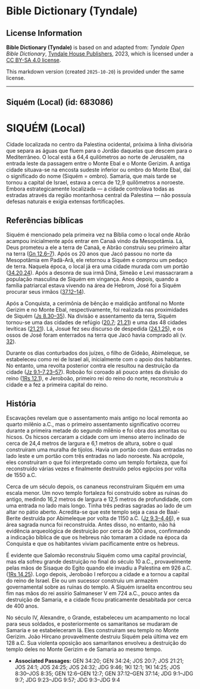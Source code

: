 # Bible Dictionary (Tyndale)

## License Information

**Bible Dictionary (Tyndale)** is based on and adapted from: _Tyndale Open Bible Dictionary_, [Tyndale House Publishers](https://tyndaleopenresources.com/), 2023, which is licensed under a [CC BY-SA 4.0 license](https://creativecommons.org/licenses/by-sa/4.0/legalcode.en).

This markdown version (created `2025-10-20`) is provided under the same license.



--------------------------------

## Siquém (Local) (id: 683086)

SIQUÉM (Local)
==============

Cidade localizada no centro da Palestina ocidental, próxima à linha divisória que separa as águas que fluem para o Jordão daquelas que descem para o Mediterrâneo. O local está a 64,4 quilômetros ao norte de Jerusalém, na entrada leste da passagem entre o Monte Ebal e o Monte Gerizim. A antiga cidade situava\-se na encosta sudeste inferior ou ombro do Monte Ebal, daí o significado do nome (Siquém \= ombro). Samaria, que mais tarde se tornou a capital de Israel, estava a cerca de 12,9 quilômetros a noroeste. Embora estrategicamente localizada — a cidade controlava todas as estradas através da região montanhosa central da Palestina — não possuía defesas naturais e exigia extensas fortificações.

Referências bíblicas
--------------------

Siquém é mencionado pela primeira vez na Bíblia como o local onde Abrão acampou inicialmente após entrar em Canaã vindo da Mesopotâmia. Lá, Deus prometeu a ele a terra de Canaã, e Abrão construiu seu primeiro altar na terra ([Gn 12\.6–7](https://ref.ly/Gen12:6-Gen12:7)). Após os 20 anos que Jacó passou no norte da Mesopotâmia em Padã\-Arã, ele retornou a Siquém e comprou um pedaço de terra. Naquela época, o local já era uma cidade murada com um portão ([34\.20,24](https://ref.ly/Gen34:20,Gen34:24)). Após a desonra de sua irmã Diná, Simeão e Levi massacraram a população masculina de Siquém em vingança. Anos depois, quando a família patriarcal estava vivendo na área de Hebrom, José foi a Siquém procurar seus irmãos ([37\.12–14](https://ref.ly/Gen37:12-Gen37:14)).

Após a Conquista, a cerimônia de bênção e maldição antifonal no Monte Gerizim e no Monte Ebal, respectivamente, foi realizada nas proximidades de Siquém ([Js 8\.30–35](https://ref.ly/Josh8:30-Josh8:35)). Na divisão e assentamento da terra, Siquém tornou\-se uma das cidades de refúgio ([20\.7](https://ref.ly/Josh20:7); [21\.21](https://ref.ly/Josh21:21)) e uma das 48 cidades levíticas ([21\.21](https://ref.ly/Josh21:21)). Lá, Josué fez seu discurso de despedida ([24\.1,25](https://ref.ly/Josh24:1,Josh24:25)), e os ossos de José foram enterrados na terra que Jacó havia comprado ali (v. [32](https://ref.ly/Josh24:32)).

Durante os dias conturbados dos juízes, o filho de Gideão, Abimeleque, se estabeleceu como rei de Israel ali, inicialmente com o apoio dos habitantes. No entanto, uma revolta posterior contra ele resultou na destruição da cidade ([Jz 9\.1–7,23–57](https://ref.ly/Judg9:1-Judg9:7,Judg9:23-Judg9:57)). Roboão foi coroado ali pouco antes da divisão do reino ([1Rs 12\.1](https://ref.ly/1Kgs12:1)), e Jeroboão, primeiro rei do reino do norte, reconstruiu a cidade e a fez a primeira capital do reino.

História
--------

Escavações revelam que o assentamento mais antigo no local remonta ao quarto milênio a.C., mas o primeiro assentamento significativo ocorreu durante a primeira metade do segundo milênio e foi obra dos amoritas ou hicsos. Os hicsos cercaram a cidade com um imenso aterro inclinado de cerca de 24,4 metros de largura e 6,1 metros de altura, sobre o qual construíram uma muralha de tijolos. Havia um portão com duas entradas no lado leste e um portão com três entradas no lado noroeste. Na acrópole, eles construíram o que foi interpretado como um templo fortaleza, que foi reconstruído várias vezes e finalmente destruído pelos egípcios por volta de 1550 a.C.

Cerca de um século depois, os cananeus reconstruíram Siquém em uma escala menor. Um novo templo fortaleza foi construído sobre as ruínas do antigo, medindo 16,2 metros de largura e 12,5 metros de profundidade, com uma entrada no lado mais longo. Tinha três pedras sagradas ao lado de um altar no pátio aberto. Acredita\-se que este templo seja a casa de Baal\-Berite destruída por Abimeleque por volta de 1150 a.C. ([Jz 9\.3–4,46](https://ref.ly/Judg9:3-Judg9:4,Judg9:46)), e sua área sagrada nunca foi reconstruída. Antes disso, no entanto, não há evidência arqueológica de destruição por cerca de 300 anos, confirmando a indicação bíblica de que os hebreus não tomaram a cidade na época da Conquista e que os habitantes viviam pacificamente entre os hebreus.

É evidente que Salomão reconstruiu Siquém como uma capital provincial, mas ela sofreu grande destruição no final do século 10 a.C., provavelmente pelas mãos de Sisaque do Egito quando ele invadiu a Palestina em 926 a.C. ([1Rs 14\.25](https://ref.ly/1Kgs14:25)). Logo depois, Jeroboão I reforçou a cidade e a tornou a capital do reino de Israel. Ele ou um sucessor construiu um armazém governamental sobre as ruínas do templo. A Siquém israelita encontrou seu fim nas mãos do rei assírio Salmaneser V em 724 a.C., pouco antes da destruição de Samaria, e a cidade ficou praticamente desabitada por cerca de 400 anos.

No século IV, Alexandre, o Grande, estabeleceu um acampamento no local para seus soldados, e posteriormente os samaritanos se mudaram de Samaria e se estabeleceram lá. Eles construíram seu templo no Monte Gerizim. João Hircano provavelmente destruiu Siquém pela última vez em 128 a.C. Sua violenta oposição aos samaritanos envolveu a destruição do templo deles no Monte Gerizim e de Samaria ao mesmo tempo.

* **Associated Passages:** GEN 34:20; GEN 34:24; JOS 20:7; JOS 21:21; JOS 24:1; JOS 24:25; JOS 24:32; JDG 9:46; 1KI 12:1; 1KI 14:25; JOS 8:30–JOS 8:35; GEN 12:6–GEN 12:7; GEN 37:12–GEN 37:14; JDG 9:1–JDG 9:7; JDG 9:23–JDG 9:57; JDG 9:3–JDG 9:4

